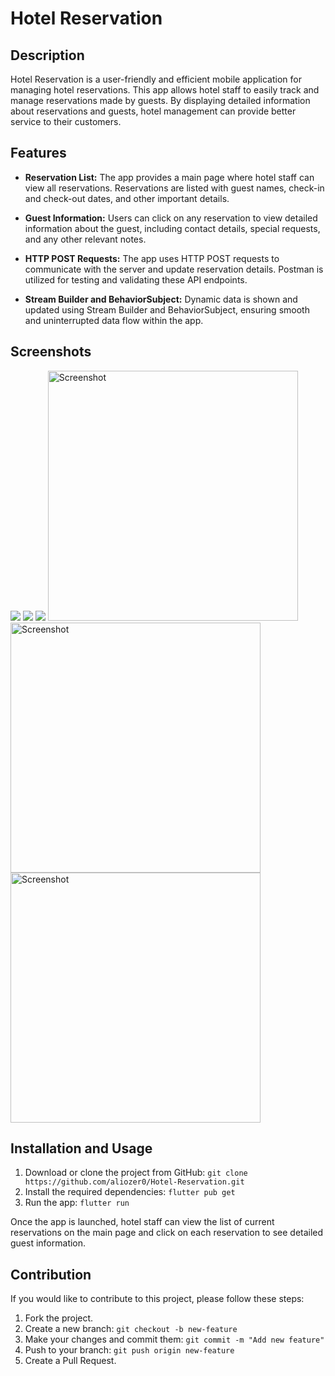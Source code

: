 # Hotel Reservation

## Description

Hotel Reservation is a user-friendly and efficient mobile application for managing hotel reservations. This app allows hotel staff to easily track and manage reservations made by guests. By displaying detailed information about reservations and guests, hotel management can provide better service to their customers.

## Features

- **Reservation List:** The app provides a main page where hotel staff can view all reservations. Reservations are listed with guest names, check-in and check-out dates, and other important details.

- **Guest Information:** Users can click on any reservation to view detailed information about the guest, including contact details, special requests, and any other relevant notes.

- **HTTP POST Requests:** The app uses HTTP POST requests to communicate with the server and update reservation details. Postman is utilized for testing and validating these API endpoints.

- **Stream Builder and BehaviorSubject:** Dynamic data is shown and updated using Stream Builder and BehaviorSubject, ensuring smooth and uninterrupted data flow within the app.

## Screenshots
![](assets/foto1.png)
![](assets/foto2.png)
![](assets/foto3.png)
 <img src="/assets/foto1.png" height="400" alt="Screenshot"/> 
<img src="/assets/foto2.png" height="400" alt="Screenshot"/> 
<img src="/assets/foto3.png" height="400" alt="Screenshot"/> 
## Installation and Usage

1. Download or clone the project from GitHub: `git clone https://github.com/aliozer0/Hotel-Reservation.git`
2. Install the required dependencies: `flutter pub get`
3. Run the app: `flutter run`

Once the app is launched, hotel staff can view the list of current reservations on the main page and click on each reservation to see detailed guest information.

## Contribution

If you would like to contribute to this project, please follow these steps:

1. Fork the project.
2. Create a new branch: `git checkout -b new-feature`
3. Make your changes and commit them: `git commit -m "Add new feature"`
4. Push to your branch: `git push origin new-feature`
5. Create a Pull Request.


